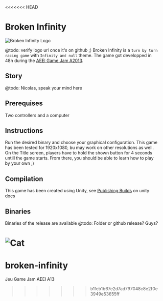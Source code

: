 <<<<<<< HEAD
# Broken Infinity
![Broken Infinity Logo](http://raw.github.com/unicroft/broken-infinity/master/logo.png)

@todo: verify logo url once it's on github ;)
Broken Infinity is a `turn by turn` `racing game` with `Infinity and null` theme. The game got developped in 48h during the [AEEI Game Jam A2013](http://www.jam.aeei.ca/).

## Story

@todo: Nicolas, speak your mind here

## Prerequises

Two controllers and a computer

## Instructions

Run the desired binary and choose your graphical configuration. This game has been tested for 1920x1080, bu may work on other resolutions as well. On the Title screen, players have to hold the shown button for 4 seconds untill the game starts. From there, you should be able to learn how to play by your own ;)

## Compilation

This game has been created using Unity, see [Publishing Builds](http://docs.unity3d.com/Documentation/Manual/PublishingBuilds.html) on unity docs

## Binaries

Binaries of the release are available @todo: Folder or github release? Guys?

![Cat](http://i.imgur.com/U8qVmSz.gif)
=======
broken-infinity
===============

Jeu Game Jam AEEI A13
>>>>>>> b1feb1b67e2d7ad797048c8e2f0e3949e53655ff
